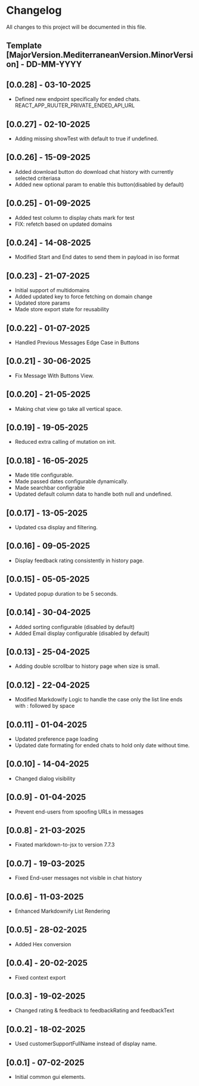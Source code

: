# Changelog

All changes to this project will be documented in this file.

## Template [MajorVersion.MediterraneanVersion.MinorVersion] - DD-MM-YYYY

## [0.0.28] - 03-10-2025

- Defined new endpoint specifically for ended chats. REACT_APP_RUUTER_PRIVATE_ENDED_API_URL

## [0.0.27] - 02-10-2025

- Adding missing showTest with default to true if undefined.

## [0.0.26] - 15-09-2025

- Added download button do download chat history with currently selected criteriasa
- Added new optional param to enable this button(disabled by default)

## [0.0.25] - 01-09-2025

- Added test column to display chats mark for test
- FIX: refetch based on updated domains

## [0.0.24] - 14-08-2025

- Modified Start and End dates to send them in payload in iso format

## [0.0.23] - 21-07-2025

- Initial support of multidomains
- Added updated key to force fetching on domain change
- Updated store params
- Made store export state for reusability

## [0.0.22] - 01-07-2025

- Handled Previous Messages Edge Case in Buttons

## [0.0.21] - 30-06-2025

- Fix Message With Buttons View.

## [0.0.20] - 21-05-2025

- Making chat view go take all vertical space.

## [0.0.19] - 19-05-2025

- Reduced extra calling of mutation on init.

## [0.0.18] - 16-05-2025

- Made title configurable.
- Made passed dates configurable dynamically.
- Made searchbar configrable
- Updated default column data to handle both null and undefined.

## [0.0.17] - 13-05-2025

- Updated csa display and filtering.


## [0.0.16] - 09-05-2025

- Display feedback rating consistently in history page.

## [0.0.15] - 05-05-2025

- Updated popup duration to be 5 seconds.

## [0.0.14] - 30-04-2025

- Added sorting configurable (disabled by default)
- Added Email display configurable (disabled by default)

## [0.0.13] - 25-04-2025

- Adding double scrollbar to history page when size is small.

## [0.0.12] - 22-04-2025

- Modified Markdowify Logic to handle the case only the list line ends with : followed by space

## [0.0.11] - 01-04-2025

- Updated preference page loading
- Updated date formating for ended chats to hold only date without time.

## [0.0.10] - 14-04-2025

- Changed dialog visibility

## [0.0.9] - 01-04-2025

- Prevent end-users from spoofing URLs in messages

## [0.0.8] - 21-03-2025

- Fixated markdown-to-jsx to version 7.7.3

## [0.0.7] - 19-03-2025

- Fixed End-user messages not visible in chat history

## [0.0.6] - 11-03-2025

- Enhanced Markdownify List Rendering

## [0.0.5] - 28-02-2025

- Added Hex conversion

## [0.0.4] - 20-02-2025

- Fixed context export

## [0.0.3] - 19-02-2025

- Changed rating & feedback to feedbackRating and feedbackText

## [0.0.2] - 18-02-2025

- Used customerSupportFullName instead of display name.

## [0.0.1] - 07-02-2025

- Initial common gui elements.
